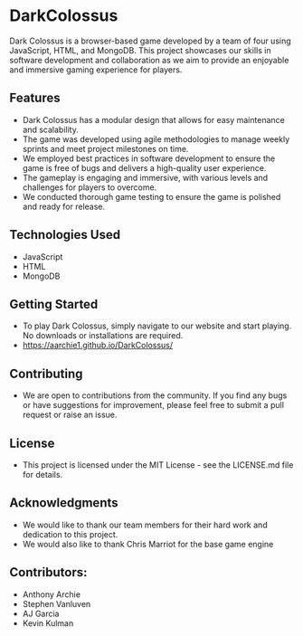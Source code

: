 # DarkColossus  
Dark Colossus is a browser-based game developed by a team of four using JavaScript, HTML, and MongoDB. This project showcases our skills in software development and collaboration as we aim to provide an enjoyable and immersive gaming experience for players.

## Features
- Dark Colossus has a modular design that allows for easy maintenance and scalability.
- The game was developed using agile methodologies to manage weekly sprints and meet project milestones on time.
- We employed best practices in software development to ensure the game is free of bugs and delivers a high-quality user experience.
- The gameplay is engaging and immersive, with various levels and challenges for players to overcome.
- We conducted thorough game testing to ensure the game is polished and ready for release.

## Technologies Used
- JavaScript
- HTML
- MongoDB

## Getting Started
- To play Dark Colossus, simply navigate to our website and start playing. No downloads or installations are required.
- https://aarchie1.github.io/DarkColossus/

## Contributing
- We are open to contributions from the community. If you find any bugs or have suggestions for improvement, please feel free to submit a pull request or raise an issue.

## License
- This project is licensed under the MIT License - see the LICENSE.md file for details.

## Acknowledgments
- We would like to thank our team members for their hard work and dedication to this project. 
- We would also like to thank Chris Marriot for the base game engine

## Contributors: 
- Anthony Archie 
- Stephen Vanluven   
- AJ Garcia  
- Kevin Kulman  
